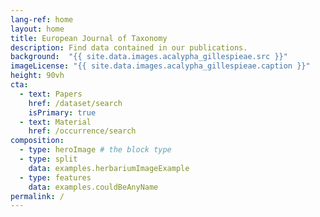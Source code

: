 ```yaml
---
lang-ref: home
layout: home
title: European Journal of Taxonomy
description: Find data contained in our publications.
background:  "{{ site.data.images.acalypha_gillespieae.src }}"
imageLicense: "{{ site.data.images.acalypha_gillespieae.caption }}"
height: 90vh
cta:
  - text: Papers
    href: /dataset/search
    isPrimary: true
  - text: Material
    href: /occurrence/search
composition:
  - type: heroImage # the block type
  - type: split
    data: examples.herbariumImageExample
  - type: features
    data: examples.couldBeAnyName
permalink: /
---
```

